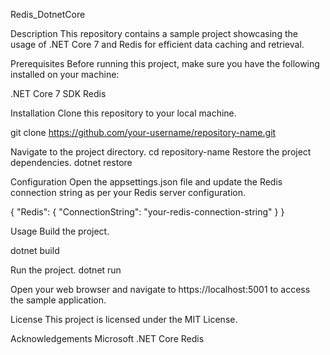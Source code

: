 Redis_DotnetCore

Description
This repository contains a sample project showcasing the usage of .NET Core 7 and Redis for efficient data caching and retrieval.

Prerequisites
Before running this project, make sure you have the following installed on your machine:

.NET Core 7 SDK
Redis


Installation
Clone this repository to your local machine.

git clone https://github.com/your-username/repository-name.git

Navigate to the project directory.
cd repository-name
Restore the project dependencies.
dotnet restore


Configuration
Open the appsettings.json file and update the Redis connection string as per your Redis server configuration.

{
  "Redis": {
    "ConnectionString": "your-redis-connection-string"
  }
}

Usage
Build the project.

dotnet build


Run the project.
dotnet run

Open your web browser and navigate to https://localhost:5001 to access the sample application.


License
This project is licensed under the MIT License.

Acknowledgements
Microsoft .NET Core
Redis
